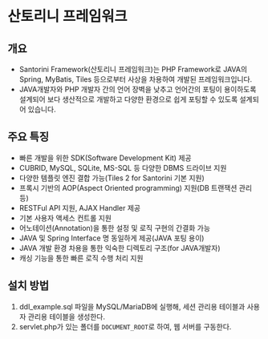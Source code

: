 # 산토리니 프레임워크

## 개요

- Santorini Framework(산토리니 프레임워크)는 PHP Framework로 JAVA의 Spring, MyBatis, Tiles 등으로부터 사상을 차용하여 개발된
프레임워크입니다.
- JAVA개발자와 PHP 개발자 간의 언어 장벽을 낮추고 언어간의 포팅이 용이하도록 설계되어 보다 생산적으로 개발하고 다양한 환경으로 쉽게 포팅할 수
있도록 설계되어 있습니다.

## 주요 특징

- 빠른 개발을 위한 SDK(Software Development Kit) 제공
- CUBRID, MySQL, SQLite, MS-SQL 등 다양한 DBMS 드라이브 지원
- 다양한 템플릿 엔진 결합 가능(Tiles 2 for Santorini 기본 지원)
- 프록시 기반의 AOP(Aspect Oriented programming) 지원(DB 트랜잭션 관리 등)
- RESTFul API 지원, AJAX Handler 제공
- 기본 사용자 액세스 컨트롤 지원
- 어노테이션(Annotation)을 통한 설정 및 로직 구현의 간결화 가능
- JAVA 및 Spring Interface 명 동일하게 제공(JAVA 포팅 용이)
- JAVA 개발 환경 차용을 통한 익숙한 디렉토리 구조(for JAVA개발자)
- 캐싱 기능을 통한 빠른 로직 수행 처리 지원

## 설치 방법

1. ddl_example.sql 파일을 MySQL/MariaDB에 실행해, 세션 관리용 테이블과 사용자 관리용 테이블을 생성한다.
2. servlet.php가 있는 폴더를 `DOCUMENT_ROOT`로 하여, 웹 서버를 구동한다.
